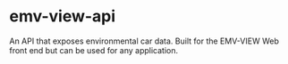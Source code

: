 # emv-view-api
An API that exposes environmental car data. Built for the EMV-VIEW Web front end but can be used for any application.

